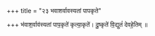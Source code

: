 +++
title = "२३ भवाशर्वावस्यतां पापकृते"

+++
भ॑वाश॒र्वाव॑स्यतां पाप॒कृते॑ कृत्या॒कृते॑। दु॒ष्कृते॑ वि॒द्युतं॑ देवहे॒तिम् ॥